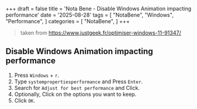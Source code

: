 +++
draft = false
title = 'Nota Bene - Disable Windows Animation impacting performance'
date = '2025-08-28'
tags = [
    "NotaBene",
    "Windows",
    "Performance",
]
categories = [
    "NotaBene",
]
+++

> taken from <https://www.justgeek.fr/optimiser-windows-11-91347/>

## Disable Windows Animation impacting performance

  1. Press `Windows` + `r`.
  2. Type `systempropertiesperformance` and Press `Enter`.
  3. Search for `Adjust for best performance` and Click.
  4. Optionally, Click on the options you want to keep.
  5. Click `OK`.
